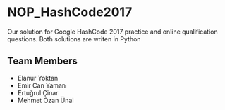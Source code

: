 # NOP_HashCode2017

Our solution for Google HashCode 2017 practice and online qualification questions. Both solutions are writen in Python

## Team Members
* Elanur Yoktan
* Emir Can Yaman
* Ertuğrul Çinar
* Mehmet Ozan Ünal
